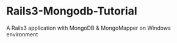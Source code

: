 Rails3-Mongodb-Tutorial
=======================

A Rails3 application with MongoDB &amp; MongoMapper on Windows environment
